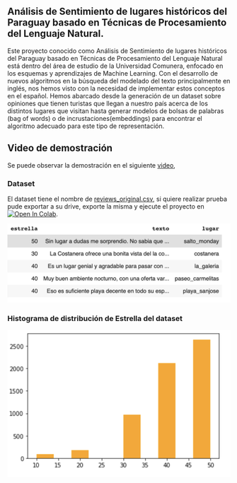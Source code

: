 ## Análisis de Sentimiento de lugares históricos del Paraguay basado en Técnicas de Procesamiento del Lenguaje Natural.


Este proyecto conocido como Análisis de Sentimiento de lugares históricos del Paraguay basado en Técnicas de Procesamiento del Lenguaje Natural está dentro del área de estudio de la Universidad Comunera, enfocado en los esquemas y aprendizajes de Machine Learning. Con el desarrollo de nuevos algoritmos en la búsqueda del modelado del texto principalmente en inglés, nos hemos visto con la necesidad de implementar estos conceptos en el español. Hemos abarcado desde la generación de un dataset sobre opiniones que tienen turistas que llegan a nuestro país acerca de los distintos lugares que visitan hasta generar modelos de bolsas de palabras (bag of words) o de incrustaciones(embeddings) para encontrar el algoritmo adecuado para este tipo de representación.

## Video de demostración
Se puede observar la demostración en el siguiente  [video](https://drive.google.com/file/d/1jTnrPCBaEKChJhC9uhkoo-gew13zMBWA/view?usp=sharing),

### Dataset
El dataset tiene el nombre de [reviews_original.csv](https://github.com/edmenciab733/ucom-project3/blob/main/reviews_original.csv), si quiere realizar prueba pude exportar a su drive, exporte la misma y ejecute el proyecto en [![Open In Colab](https://colab.research.google.com/assets/colab-badge.svg)](https://github.com/edmenciab733/ucom-project3/blob/main/nlp.ipynb).



![alt text](muestra_dataset.png)

### Histograma de distribución de Estrella del dataset


![alt text](histograma.png)




